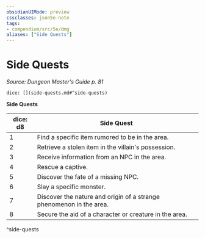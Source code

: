 ```yaml
---
obsidianUIMode: preview
cssclasses: json5e-note
tags:
- compendium/src/5e/dmg
aliases: ["Side Quests"]
---
```

# Side Quests
*Source: Dungeon Master's Guide p. 81* 

`dice: [](side-quests.md#^side-quests)`

**Side Quests**

| dice: d8 | Side Quest |
|----------|------------|
| 1 | Find a specific item rumored to be in the area. |
| 2 | Retrieve a stolen item in the villain's possession. |
| 3 | Receive information from an NPC in the area. |
| 4 | Rescue a captive. |
| 5 | Discover the fate of a missing NPC. |
| 6 | Slay a specific monster. |
| 7 | Discover the nature and origin of a strange phenomenon in the area. |
| 8 | Secure the aid of a character or creature in the area. |
^side-quests